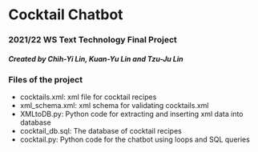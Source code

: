 # Cocktail Chatbot

### 2021/22 WS Text Technology Final Project
##### Created by Chih-Yi Lin, Kuan-Yu Lin and Tzu-Ju Lin

### Files of the project
  * cocktails.xml: xml file for cocktail recipes
  * xml_schema.xml: xml schema for validating cocktails.xml
  * XMLtoDB.py: Python code for extracting and inserting xml data into database
  * cocktail_db.sql: The database of cocktail recipes
  * cocktail.py: Python code for the chatbot using loops and SQL queries
